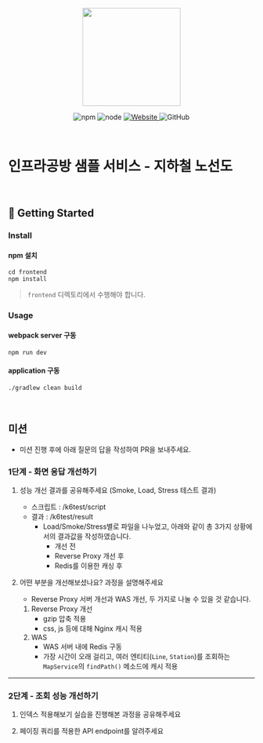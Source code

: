 <p align="center">
    <img width="200px;" src="https://raw.githubusercontent.com/woowacourse/atdd-subway-admin-frontend/master/images/main_logo.png"/>
</p>
<p align="center">
  <img alt="npm" src="https://img.shields.io/badge/npm-%3E%3D%205.5.0-blue">
  <img alt="node" src="https://img.shields.io/badge/node-%3E%3D%209.3.0-blue">
  <a href="https://edu.nextstep.camp/c/R89PYi5H" alt="nextstep atdd">
    <img alt="Website" src="https://img.shields.io/website?url=https%3A%2F%2Fedu.nextstep.camp%2Fc%2FR89PYi5H">
  </a>
  <img alt="GitHub" src="https://img.shields.io/github/license/next-step/atdd-subway-service">
</p>

<br>

# 인프라공방 샘플 서비스 - 지하철 노선도

<br>

## 🚀 Getting Started

### Install
#### npm 설치
```
cd frontend
npm install
```
> `frontend` 디렉토리에서 수행해야 합니다.

### Usage
#### webpack server 구동
```
npm run dev
```
#### application 구동
```
./gradlew clean build
```
<br>

## 미션

* 미션 진행 후에 아래 질문의 답을 작성하여 PR을 보내주세요.

### 1단계 - 화면 응답 개선하기
1. 성능 개선 결과를 공유해주세요 (Smoke, Load, Stress 테스트 결과)
    - 스크립트 : /k6test/script
    - 결과 : /k6test/result
        * Load/Smoke/Stress별로 파일을 나누었고, 아래와 같이 총 3가지 상황에서의 결과값을 작성하였습니다.
            * 개선 전
            * Reverse Proxy 개선 후
            * Redis를 이용한 캐싱 후
    
2. 어떤 부분을 개선해보셨나요? 과정을 설명해주세요
    - Reverse Proxy 서버 개선과 WAS 개선, 두 가지로 나눌 수 있을 것 같습니다.
    1) Reverse Proxy 개선
        * gzip 압축 적용
        * css, js 등에 대해 Nginx 캐시 적용
    2) WAS 
        * WAS 서버 내에 Redis 구동 
        * 가장 시간이 오래 걸리고, 여러 엔티티(`Line`, `Station`)를 조회하는 `MapService`의 
    `findPath()` 메소드에 캐시 적용
      
---

### 2단계 - 조회 성능 개선하기
1. 인덱스 적용해보기 실습을 진행해본 과정을 공유해주세요

2. 페이징 쿼리를 적용한 API endpoint를 알려주세요

